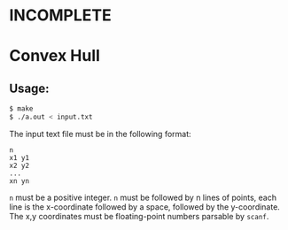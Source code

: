 # INCOMPLETE

# Convex Hull

## Usage:

```bash
$ make
$ ./a.out < input.txt
```

The input text file must be in the following format:

```
n
x1 y1
x2 y2
...
xn yn
```

`n` must be a positive integer.
`n` must be followed by n lines of points,
each line is the x-coordinate followed by a space, followed
by the y-coordinate. The x,y coordinates must be floating-point
numbers parsable by `scanf`.
